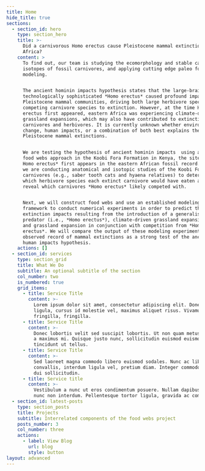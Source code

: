 ```yaml
---
title: Home
hide_title: true
sections:
  - section_id: hero
    type: section_hero
    title: >-
      Did a carnivorous Homo erectus cause Pleistocene mammal extinctions in
      Africa?
    content: >
      To find out, our team is studying the ecomorphology and stable carbon
      isotopes of fossil carnivores, and applying cutting edge paleo food web
      modeling. 


      The ancient hominin impacts hypothesis states that the large-brained and
      technologically sophisticated *Homo erectus* caused profound impacts on
      Pleistocene mammal communities, driving both large herbivore species and
      competing carnivore species to extinction. However, at the time Homo
      erectus first appeared, eastern Africa was experiencing climate-driven
      grassland expansions, which may also have contributed to extinctions in
      carnivores and herbivores. It is currently unknown whether environmental
      change, human impacts, or a combination of both best explains the observed
      Pleistocene mammal extinctions. 


      We are testing the hypothesis of ancient hominin impacts  using a paleo
      food webs approach in the Koobi Fora Formation in Kenya, the site where*
      Homo erectus* first appears in the eastern African fossil record. First,
      we are conducting anatomical and isotopic studies of the Koobi Fora
      carnivores (e.g., saber tooth cats and hyaena relatives) to determine
      which herbivore species each extinct carnivore would have eaten and to
      reveal which carnivores *Homo erectus* likely competed with. 


      Next, we will construct food webs and use an established modeling
      framework to conduct numerical experiments in order to predict the likely
      extinction impacts resulting from the introduction of a generalist
      predator (i.e., *Homo erectus*), climate-driven grassland expansion alone,
      and grassland expansion in conjunction with competition from *Homo
      erectus*. We will compare the output of these modeling experiments to the
      observed record of mammal extinctions as a strong test of the ancient
      human impacts hypothesis.
    actions: []
  - section_id: services
    type: section_grid
    title: What We Do
    subtitle: An optional subtitle of the section
    col_number: two
    is_numbered: true
    grid_items:
      - title: Service Title
        content: >-
          Lorem ipsum dolor sit amet, consectetur adipiscing elit. Donec nisl
          ligula, cursus id molestie vel, maximus aliquet risus. Vivamus in nibh
          fringilla, fringilla.
      - title: Service Title
        content: >-
          Donec lobortis velit sed suscipit lobortis. Ut non quam metus. Nullam
          a maximus mi. Quisque justo nunc, sollicitudin euismod euismod at,
          tincidunt ut tellus.
      - title: Service Title
        content: >-
          Sed laoreet magna commodo libero euismod sodales. Nunc ac libero
          convallis, interdum ligula vel, pretium diam. Integer commodo sem at
          dui sollicitudin.
      - title: Service title
        content: >-
          Vestibulum a nunc ut eros condimentum posuere. Nullam dapibus quis
          nunc non interdum. Pellentesque tortor ligula, gravida ac commodo eu.
  - section_id: latest-posts
    type: section_posts
    title: Projects
    subtitle: Interrelated components of the food webs project
    posts_number: 3
    col_number: three
    actions:
      - label: View Blog
        url: blog
        style: button
layout: advanced
---
```

